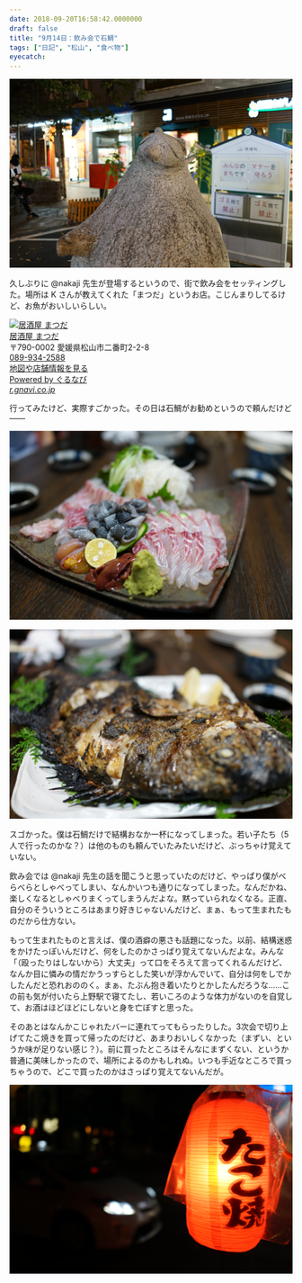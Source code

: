 ```yaml
---
date: 2018-09-20T16:58:42.0000000
draft: false
title: "9月14日：飲み会で石鯛"
tags: ["日記", "松山", "食べ物"]
eyecatch: 
---
```

<p><span itemscope itemtype="http://schema.org/Photograph"><img src="20180920164514.png" alt="f:id:daruyanagi:20180920164514p:plain" title="f:id:daruyanagi:20180920164514p:plain" class="hatena-fotolife" itemprop="image"></span></p><p>久しぶりに @nakaji 先生が登場するというので、街で飲み会をセッティングした。場所は K さんが教えてくれた「まつだ」というお店。こじんまりしてるけど、お魚がおいしいらしい。</p><p><div class="hatena-gnavi-embed" data-gnavi-embed><div class="gnavi-embed-thumbnail-container"><div class="gnavi-embed-thumbnail"><a href="https://r.gnavi.co.jp/rsd79mc90000/#basicInfo"><img src="https://cdn.blog.st-hatena.com/images/blogs/embed/gnavi/no-image.png" alt="居酒屋 まつだ" /></a></div></div><div class="gnavi-embed-detail"><div class="gnavi-embed-restaurant-information"><div class="gnavi-embed-title"><a href="https://r.gnavi.co.jp/rsd79mc90000/#basicInfo">居酒屋 まつだ</a></div><div class="gnavi-embed-address">〒790-0002 愛媛県松山市二番町2-2-8 </div><div class="gnavi-embed-tel"><a href="tel:089-934-2588">089-934-2588</a></div><div class="gnavi-embed-link"><a href="https://r.gnavi.co.jp/rsd79mc90000/#basicInfo">地図や店舗情報を見る</a></div></div><div class="gnavi-embed-footer"><a href="https://www.gnavi.co.jp/">Powered by ぐるなび</a></div></div></div><cite class="hatena-citation"><a href="https://r.gnavi.co.jp/rsd79mc90000/">r.gnavi.co.jp</a></cite></p><p>行ってみたけど、実際すごかった。その日は石鯛がお勧めというので頼んだけど――</p><p><span itemscope itemtype="http://schema.org/Photograph"><img src="20180920164104.png" alt="f:id:daruyanagi:20180920164104p:plain" title="f:id:daruyanagi:20180920164104p:plain" class="hatena-fotolife" itemprop="image"></span></p><p><span itemscope itemtype="http://schema.org/Photograph"><img src="20180920164047.png" alt="f:id:daruyanagi:20180920164047p:plain" title="f:id:daruyanagi:20180920164047p:plain" class="hatena-fotolife" itemprop="image"></span></p><p>スゴかった。僕は石鯛だけで結構おなか一杯になってしまった。若い子たち（5人で行ったのかな？）は他のものも頼んでいたみたいだけど、ぶっちゃけ覚えていない。</p><p>飲み会では @nakaji 先生の話を聞こうと思っていたのだけど、やっぱり僕がべらべらとしゃべってしまい、なんかいつも通りになってしまった。なんだかね、楽しくなるとしゃべりまくってしまうんだよな。黙っていられなくなる。正直、自分のそういうところはあまり好きじゃないんだけど、まぁ、もって生まれたものだから仕方ない。</p><p>もって生まれたものと言えば、僕の酒癖の悪さも話題になった。以前、結構迷惑をかけたっぽいんだけど、何をしたのかさっぱり覚えてないんだよな。みんな「（殴ったりはしないから）大丈夫」って口をそろえて言ってくれるんだけど、なんか目に憐みの情だかうっすらとした笑いが浮かんでいて、自分は何をしでかしたんだと恐れおののく。まぁ、たぶん抱き着いたりとかしたんだろうな……この前も気が付いたら上野駅で寝てたし、若いころのような体力がないのを自覚して、お酒はほどほどにしないと身を亡ぼすと思った。</p><p>そのあとはなんかこじゃれたバーに連れてってもらったりした。3次会で切り上げてたこ焼きを買って帰ったのだけど、あまりおいしくなかった（まずい、というか味が足りない感じ？）。前に買ったところはそんなにまずくない、というか普通に美味しかったので、場所によるのかもしれぬ。いつも手近なところで買っちゃうので、どこで買ったのかはさっぱり覚えてないんだが。</p><p><span itemscope itemtype="http://schema.org/Photograph"><img src="20180920163959.png" alt="f:id:daruyanagi:20180920163959p:plain" title="f:id:daruyanagi:20180920163959p:plain" class="hatena-fotolife" itemprop="image"></span></p>
